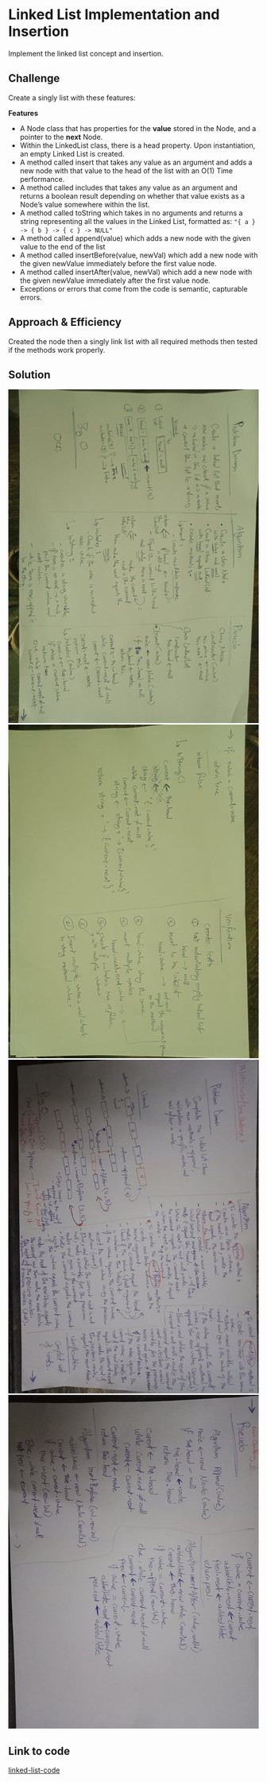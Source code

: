 # Linked List Implementation and Insertion
Implement the linked list concept and insertion.

## Challenge

Create a singly list with these features:

**Features** 
 - A Node class that has properties for the **value** stored in the Node, and a pointer to the **next** Node.
 - Within the LinkedList class, there is a head property. Upon instantiation, an empty Linked List is created.
 - A method called insert that takes any value as an argument and adds a new node with that value to the head of the list with an O(1) Time performance.
 - A method called includes that takes any value as an argument and returns a boolean result depending on whether that value exists as a Node’s value somewhere within the list.
 - A method called toString which takes in no arguments and returns a string representing all the values in the Linked List, formatted as:
   `"{ a } -> { b } -> { c } -> NULL"`
 - A method called append(value) which adds a new node with the given value to the end of the list
 - A method called insertBefore(value, newVal) which add a new node with the given newValue immediately before the first value node.
 - A method called insertAfter(value, newVal) which add a new node with the given newValue immediately after the first value node.
 - Exceptions or errors that come from the code is semantic, capturable errors.

## Approach & Efficiency
Created the node then a singly link list with all required methods then tested if the methods work properly.

## Solution
![linked-list-1](../../assets/linked-list-1.jpg)
![linked-list-2](../../assets/linked-list-2.jpg)
![linked-list-3](../../assets/linked-list-3.jpg)
![linked-list-4](../../assets/linked-list-4.jpg)



## Link to code
[linked-list-code](./linked-list.js)
